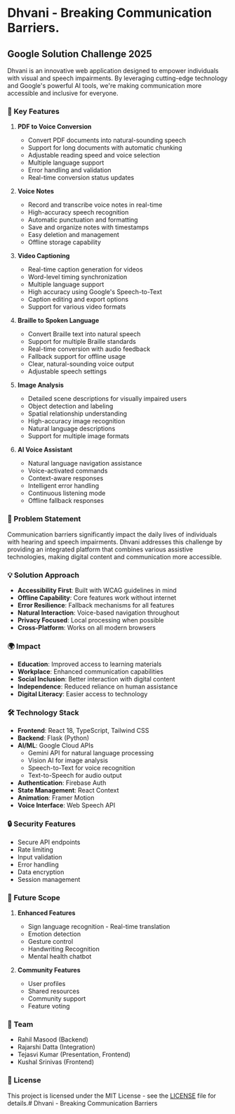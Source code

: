 # Dhvani - Breaking Communication Barriers.

## Google Solution Challenge 2025

Dhvani is an innovative web application designed to empower individuals with visual and speech impairments. By leveraging cutting-edge technology and Google's powerful AI tools, we're making communication more accessible and inclusive for everyone.

### 🌟 Key Features

1. **PDF to Voice Conversion**
   - Convert PDF documents into natural-sounding speech
   - Support for long documents with automatic chunking
   - Adjustable reading speed and voice selection
   - Multiple language support
   - Error handling and validation
   - Real-time conversion status updates

2. **Voice Notes**
   - Record and transcribe voice notes in real-time
   - High-accuracy speech recognition
   - Automatic punctuation and formatting
   - Save and organize notes with timestamps
   - Easy deletion and management
   - Offline storage capability

3. **Video Captioning**
   - Real-time caption generation for videos
   - Word-level timing synchronization
   - Multiple language support
   - High accuracy using Google's Speech-to-Text
   - Caption editing and export options
   - Support for various video formats

4. **Braille to Spoken Language**
   - Convert Braille text into natural speech
   - Support for multiple Braille standards
   - Real-time conversion with audio feedback
   - Fallback support for offline usage
   - Clear, natural-sounding voice output
   - Adjustable speech settings

5. **Image Analysis**
   - Detailed scene descriptions for visually impaired users
   - Object detection and labeling
   - Spatial relationship understanding
   - High-accuracy image recognition
   - Natural language descriptions
   - Support for multiple image formats

6. **AI Voice Assistant**
   - Natural language navigation assistance
   - Voice-activated commands
   - Context-aware responses
   - Intelligent error handling
   - Continuous listening mode
   - Offline fallback responses

### 🎯 Problem Statement

Communication barriers significantly impact the daily lives of individuals with hearing and speech impairments. Dhvani addresses this challenge by providing an integrated platform that combines various assistive technologies, making digital content and communication more accessible.

### 💡 Solution Approach

- **Accessibility First**: Built with WCAG guidelines in mind
- **Offline Capability**: Core features work without internet
- **Error Resilience**: Fallback mechanisms for all features
- **Natural Interaction**: Voice-based navigation throughout
- **Privacy Focused**: Local processing when possible
- **Cross-Platform**: Works on all modern browsers

### 🌍 Impact

- **Education**: Improved access to learning materials
- **Workplace**: Enhanced communication capabilities
- **Social Inclusion**: Better interaction with digital content
- **Independence**: Reduced reliance on human assistance
- **Digital Literacy**: Easier access to technology

### 🛠️ Technology Stack

- **Frontend**: React 18, TypeScript, Tailwind CSS
- **Backend**: Flask (Python)
- **AI/ML**: Google Cloud APIs
  - Gemini API for natural language processing
  - Vision AI for image analysis
  - Speech-to-Text for voice recognition
  - Text-to-Speech for audio output
- **Authentication**: Firebase Auth
- **State Management**: React Context
- **Animation**: Framer Motion
- **Voice Interface**: Web Speech API

### 🔒 Security Features

- Secure API endpoints
- Rate limiting
- Input validation
- Error handling
- Data encryption
- Session management

### 🚀 Future Scope

1. **Enhanced Features**
   - Sign language recognition - Real-time translation
   - Emotion detection
   - Gesture control
   - Handwriting Recognition
   - Mental health chatbot


2. **Community Features**
   - User profiles
   - Shared resources
   - Community support
   - Feature voting

### 👥 Team

- Rahil Masood (Backend)
- Rajarshi Datta (Integration)
- Tejasvi Kumar (Presentation, Frontend)
- Kushal Srinivas (Frontend)
  
### 📝 License

This project is licensed under the MIT License - see the [LICENSE](LICENSE) file for details.# Dhvani - Breaking Communication Barriers

